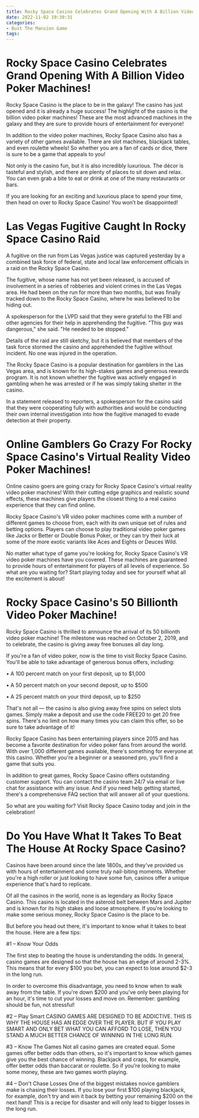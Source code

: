```yaml
---
title: Rocky Space Casino Celebrates Grand Opening With A Billion Video Poker Machines!
date: 2022-11-02 19:39:31
categories:
- Bust The Mansion Game
tags:
---
```



#  Rocky Space Casino Celebrates Grand Opening With A Billion Video Poker Machines!

Rocky Space Casino is the place to be in the galaxy! The casino has just opened and it is already a huge success! The highlight of the casino is the billion video poker machines! These are the most advanced machines in the galaxy and they are sure to provide hours of entertainment for everyone!

In addition to the video poker machines, Rocky Space Casino also has a variety of other games available. There are slot machines, blackjack tables, and even roulette wheels! So whether you are a fan of cards or dice, there is sure to be a game that appeals to you!

Not only is the casino fun, but it is also incredibly luxurious. The décor is tasteful and stylish, and there are plenty of places to sit down and relax. You can even grab a bite to eat or drink at one of the many restaurants or bars.

If you are looking for an exciting and luxurious place to spend your time, then head on over to Rocky Space Casino! You won’t be disappointed!

#  Las Vegas Fugitive Caught In Rocky Space Casino Raid

A fugitive on the run from Las Vegas justice was captured yesterday by a combined task force of federal, state and local law enforcement officials in a raid on the Rocky Space Casino.

The fugitive, whose name has not yet been released, is accused of involvement in a series of robberies and violent crimes in the Las Vegas area. He had been on the run for more than two months, but was finally tracked down to the Rocky Space Casino, where he was believed to be hiding out.

A spokesperson for the LVPD said that they were grateful to the FBI and other agencies for their help in apprehending the fugitive. "This guy was dangerous," she said. "He needed to be stopped."

Details of the raid are still sketchy, but it is believed that members of the task force stormed the casino and apprehended the fugitive without incident. No one was injured in the operation.

The Rocky Space Casino is a popular destination for gamblers in the Las Vegas area, and is known for its high-stakes games and generous rewards program. It is not known whether the fugitive was actively engaged in gambling when he was arrested or if he was simply taking shelter in the casino.

In a statement released to reporters, a spokesperson for the casino said that they were cooperating fully with authorities and would be conducting their own internal investigation into how the fugitive managed to evade detection at their property.

#  Online Gamblers Go Crazy For Rocky Space Casino's Virtual Reality Video Poker Machines!

Online casino goers are going crazy for Rocky Space Casino's virtual reality video poker machines! With their cutting edge graphics and realistic sound effects, these machines give players the closest thing to a real casino experience that they can find online.

Rocky Space Casino's VR video poker machines come with a number of different games to choose from, each with its own unique set of rules and betting options. Players can choose to play traditional video poker games like Jacks or Better or Double Bonus Poker, or they can try their luck at some of the more exotic variants like Aces and Eights or Deuces Wild.

No matter what type of game you're looking for, Rocky Space Casino's VR video poker machines have you covered. These machines are guaranteed to provide hours of entertainment for players of all levels of experience. So what are you waiting for? Start playing today and see for yourself what all the excitement is about!

#  Rocky Space Casino's 50 Billionth Video Poker Machine!

Rocky Space Casino is thrilled to announce the arrival of its 50 billionth video poker machine! The milestone was reached on October 2, 2019, and to celebrate, the casino is giving away free bonuses all day long.

If you're a fan of video poker, now is the time to visit Rocky Space Casino. You'll be able to take advantage of generous bonus offers, including:

• A 100 percent match on your first deposit, up to $1,000

• A 50 percent match on your second deposit, up to $500

• A 25 percent match on your third deposit, up to $250

That's not all — the casino is also giving away free spins on select slots games. Simply make a deposit and use the code FREE20 to get 20 free spins. There's no limit on how many times you can claim this offer, so be sure to take advantage of it!

Rocky Space Casino has been entertaining players since 2015 and has become a favorite destination for video poker fans from around the world. With over 1,000 different games available, there's something for everyone at this casino. Whether you're a beginner or a seasoned pro, you'll find a game that suits you.

In addition to great games, Rocky Space Casino offers outstanding customer support. You can contact the casino team 24/7 via email or live chat for assistance with any issue. And if you need help getting started, there's a comprehensive FAQ section that will answer all of your questions.

So what are you waiting for? Visit Rocky Space Casino today and join in the celebration!

#  Do You Have What It Takes To Beat The House At Rocky Space Casino?

Casinos have been around since the late 1800s, and they've provided us with hours of entertainment and some truly nail-biting moments. Whether you're a high roller or just looking to have some fun, casinos offer a unique experience that's hard to replicate.

Of all the casinos in the world, none is as legendary as Rocky Space Casino. This casino is located in the asteroid belt between Mars and Jupiter and is known for its high stakes and loose atmosphere. If you're looking to make some serious money, Rocky Space Casino is the place to be.

But before you head out there, it's important to know what it takes to beat the house. Here are a few tips:

#1 – Know Your Odds

The first step to beating the house is understanding the odds. In general, casino games are designed so that the house has an edge of around 2-3%. This means that for every $100 you bet, you can expect to lose around $2-3 in the long run.

In order to overcome this disadvantage, you need to know when to walk away from the table. If you're down $200 and you've only been playing for an hour, it's time to cut your losses and move on. Remember: gambling should be fun, not stressful!

#2 – Play Smart
CASINO GAMES ARE DESIGNED TO BE ADDICTIVE. THIS IS WHY THE HOUSE HAS AN EDGE OVER THE PLAYER. BUT IF YOU PLAY SMART AND ONLY BET WHAT YOU CAN AFFORD TO LOSE, THEN YOU STAND A MUCH BETTER CHANCE OF WINNING IN THE LONG RUN.

#3 – Know The Games
Not all casino games are created equal. Some games offer better odds than others, so it's important to know which games give you the best chance of winning. Blackjack and craps, for example, offer better odds than baccarat or roulette. So if you're looking to make some money, these are two games worth playing.

#4 – Don't Chase Losses
One of the biggest mistakes novice gamblers make is chasing their losses. If you lose your first $100 playing blackjack, for example, don't try and win it back by betting your remaining $200 on the next hand! This is a recipe for disaster and will only lead to bigger losses in the long run.